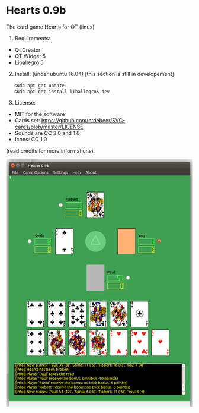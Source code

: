 # Hearts 0.9b
The card game Hearts for QT (linux)

1. Requirements:
- Qt Creator
- QT Widget 5
- Liballegro 5

2. Install: (under ubuntu 16.04) [this section is still in developement]
<pre><code>   sudo apt-get update
   sudo apt-get install liballegro5-dev</code></pre>

3. License: 
 - MIT for the software
 - Cards set: https://github.com/htdebeer/SVG-cards/blob/master/LICENSE
 - Sounds are CC 3.0 and 1.0
 - Icons: CC 1.0
<p>(read credits for more informations)</p>

![screenshoot](https://github.com/Rescator7/Hearts/blob/master/screenshot/hearts.jpg)
